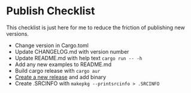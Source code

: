 # Publish Checklist

This checklist is just here for me to reduce the friction of publishing new versions.

- Change version in Cargo.toml
- Update CHANGELOG.md with version number
- Update README.md with help text `cargo run -- -h`
- Add any new examples to README.md
- Build cargo release with `cargo aur`
- [Create a new release](https://github.com/alanvardy/tod/releases/new) and add binary
- Create .SRCINFO with `makepkg --printsrcinfo > .SRCINFO`
